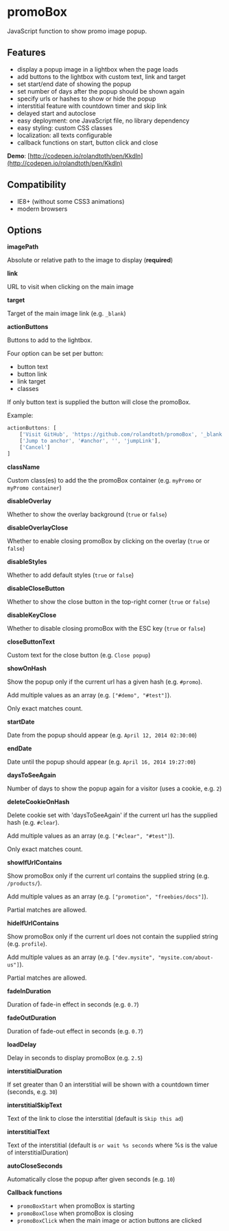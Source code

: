 promoBox
========

JavaScript function to show promo image popup.


Features
-----------

* display a popup image in a lightbox when the page loads
* add buttons to the lightbox with custom text, link and target
* set start/end date of showing the popup
* set number of days after the popup should be shown again
* specify urls or hashes to show or hide the popup
* interstitial feature with countdown timer and skip link
* delayed start and autoclose
* easy deployment: one JavaScript file, no library dependency
* easy styling: custom CSS classes
* localization: all texts configurable
* callback functions on start, button click and close

**Demo**: [http://codepen.io/rolandtoth/pen/Kkdln](http://codepen.io/rolandtoth/pen/Kkdln)

Compatibility
-----------
* IE8+ (without some CSS3 animations)
* modern browsers

Options
-----------

**imagePath**

Absolute or relative path to the image to display (**required**)


**link**

URL to visit when clicking on the main image


**target**

Target of the main image link (e.g. `_blank`)


**actionButtons**

Buttons to add to the lightbox.

Four option can be set per button:
* button text
* button link
* link target
* classes

If only button text is supplied the button will close the promoBox.

Example:
```javascript
actionButtons: [
    ['Visit GitHub', 'https://github.com/rolandtoth/promoBox', '_blank', 'external github'],
    ['Jump to anchor', '#anchor', '', 'jumpLink'],
    ['Cancel']
]
```


**className**

Custom class(es) to add the the promoBox container (e.g. `myPromo` or `myPromo container`)


**disableOverlay**

Whether to show the overlay background (`true` or `false`)


**disableOverlayClose**

Whether to enable closing promoBox by clicking on the overlay (`true` or `false`)


**disableStyles**

Whether to add default styles (`true` or `false`)


**disableCloseButton**

Whether to show the close button in the top-right corner (`true` or `false`)


**disableKeyClose**

Whether to disable closing promoBox with the ESC key (`true` or `false`)


**closeButtonText**

Custom text for the close button (e.g. `Close popup`)


**showOnHash**

Show the popup only if the current url has a given hash (e.g. `#promo`).

Add multiple values as an array (e.g. `["#demo", "#test"]`).

Only exact matches count.


**startDate**

Date from the popup should appear (e.g. `April 12, 2014 02:30:00`)


**endDate**

Date until the popup should appear (e.g. `April 16, 2014 19:27:00`)


**daysToSeeAgain**

Number of days to show the popup again for a visitor (uses a cookie, e.g. `2`)


**deleteCookieOnHash**

Delete cookie set with 'daysToSeeAgain' if the current url has the supplied hash (e.g. `#clear`). 

Add multiple values as an array (e.g. `["#clear", "#test"]`).

Only exact matches count.


**showIfUrlContains**

Show promoBox only if the current url contains the supplied string (e.g. `/products/`).

Add multiple values as an array (e.g. `["promotion", "freebies/docs"]`).

Partial matches are allowed.


**hideIfUrlContains** 

Show promoBox only if the current url does not contain the supplied string (e.g. `profile`).

Add multiple values as an array (e.g. `["dev.mysite", "mysite.com/about-us"]`).

Partial matches are allowed.


**fadeInDuration**

Duration of fade-in effect in seconds (e.g. `0.7`)


**fadeOutDuration**

Duration of fade-out effect in seconds (e.g. `0.7`)


**loadDelay**

Delay in seconds to display promoBox (e.g. `2.5`)


**interstitialDuration**

If set greater than 0 an interstitial will be shown with a countdown timer (seconds, e.g. `30`)


**interstitialSkipText**

Text of the link to close the interstitial (default is `Skip this ad`)


**interstitialText**

Text of the interstitial (default is `or wait %s seconds` where %s is the value of interstitialDuration)


**autoCloseSeconds**

Automatically close the popup after given seconds (e.g. `10`)


**Callback functions**
* `promoBoxStart` when promoBox is starting
* `promoBoxClose` when promoBox is closing
* `promoBoxClick` when the main image or action buttons are clicked